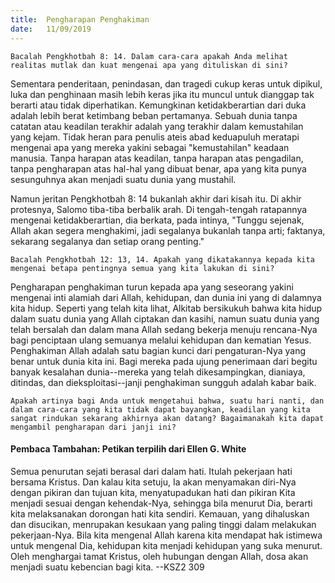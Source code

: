 ```yaml
---
title:  Pengharapan Penghakiman
date:   11/09/2019
---
```


`Bacalah Pengkhotbah 8: 14. Dalam cara-cara apakah Anda melihat realitas mutlak dan kuat mengenai apa yang dituliskan di sini?`

Sementara penderitaan, penindasan, dan tragedi cukup keras untuk dipikul, luka dan penghinaan masih lebih keras jika itu muncul untuk dianggap tak berarti atau tidak diperhatikan. Kemungkinan ketidakberartian dari duka adalah lebih berat ketimbang beban pertamanya. Sebuah dunia tanpa catatan atau keadilan terakhir adalah yang terakhir dalam kemustahilan yang kejam. Tidak heran para penulis ateis abad keduapuluh meratapi mengenai apa yang mereka yakini sebagai "kemustahilan" keadaan manusia. Tanpa harapan atas keadilan, tanpa harapan atas pengadilan, tanpa pengharapan atas hal-hal yang dibuat benar, apa yang kita punya sesunguhnya akan menjadi suatu dunia yang mustahil.

Namun jeritan Pengkhotbah 8: 14 bukanlah akhir dari kisah itu. Di akhir protesnya, Salomo tiba-tiba berbalik arah. Di tengah-tengah ratapannya mengenai ketidakberartian, dia berkata, pada intinya, "Tunggu sejenak, Allah akan segera menghakimi, jadi segalanya bukanlah tanpa arti; faktanya, sekarang segalanya dan setiap orang penting."

`Bacalah Pengkhotbah 12: 13, 14. Apakah yang dikatakannya kepada kita mengenai betapa pentingnya semua yang kita lakukan di sini?`

Pengharapan penghakiman turun kepada apa yang seseorang yakini mengenai inti alamiah dari Allah, kehidupan, dan dunia ini yang di dalamnya kita hidup. Seperti yang telah kita lihat, Alkitab bersikukuh bahwa kita hidup dalam suatu dunia yang Allah ciptakan dan kasihi, namun suatu dunia yang telah bersalah dan dalam mana Allah sedang bekerja menuju rencana-Nya bagi penciptaan ulang semuanya melalui kehidupan dan kematian Yesus. Penghakiman Allah adalah satu bagian kunci dari pengaturan-Nya yang benar untuk dunia kita ini. Bagi mereka pada ujung penerimaan dari begitu banyak kesalahan dunia--mereka yang telah dikesampingkan, dianiaya, ditindas, dan dieksploitasi--janji penghakiman sungguh adalah kabar baik. 

`Apakah artinya bagi Anda untuk mengetahui bahwa, suatu hari nanti, dan dalam cara-cara yang kita tidak dapat bayangkan, keadilan yang kita sangat rindukan sekarang akhirnya akan datang? Bagaimanakah kita dapat mengambil pengharapan dari janji ini?`

#### Pembaca Tambahan: Petikan terpilih dari Ellen G. White

Semua penurutan sejati berasal dari dalam hati. Itulah pekerjaan hati bersama Kristus. Dan kalau kita setuju, Ia akan menyamakan diri-Nya dengan pikiran dan tujuan kita, menyatupadukan hati dan pikiran Kita menjadi sesuai dengan kehendak-Nya, sehingga bila menurut Dia, berarti kita melaksanakan dorongan hati kita sendiri. Kemauan, yang dihaluskan dan disucikan, menrupakan kesukaan yang paling tinggi dalam melakukan pekerjaan-Nya. Bila kita mengenal Allah karena kita mendapat hak istimewa untuk mengenal Dia, kehidupan kita menjadi kehidupan yang suka menurut. Oleh menghargai tamat Kristus, oleh hubungan dengan Allah, dosa akan menjadi suatu kebencian bagi kita. --KSZ2 309